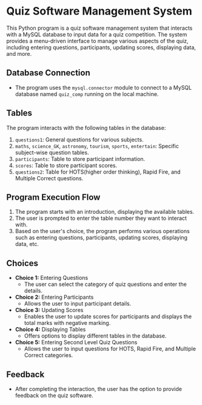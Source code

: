 # Quiz Software Management System

This Python program is a quiz software management system that interacts with a MySQL database to input data for a quiz competition. The system provides a menu-driven interface to manage various aspects of the quiz, including entering questions, participants, updating scores, displaying data, and more.

## Database Connection
- The program uses the `mysql.connector` module to connect to a MySQL database named `quiz_comp` running on the local machine.
  
## Tables
The program interacts with the following tables in the database:
1. `questions1`: General questions for various subjects.
2. `maths`, `science_GK`, `astronomy`, `tourism`, `sports`, `entertain`: Specific subject-wise question tables.
3. `participants`: Table to store participant information.
4. `scores`: Table to store participant scores.
5. `questions2`: Table for HOTS(higher order thinking), Rapid Fire, and Multiple Correct questions.

## Program Execution Flow
1. The program starts with an introduction, displaying the available tables.
2. The user is prompted to enter the table number they want to interact with.
3. Based on the user's choice, the program performs various operations such as entering questions, participants, updating scores, displaying data, etc.

## Choices
- **Choice 1:** Entering Questions
  - The user can select the category of quiz questions and enter the details.
- **Choice 2:** Entering Participants
  - Allows the user to input participant details.
- **Choice 3:** Updating Scores
  - Enables the user to update scores for participants and displays the total marks with negative marking.
- **Choice 4:** Displaying Tables
  - Offers options to display different tables in the database.
- **Choice 5:** Entering Second Level Quiz Questions
  - Allows the user to input questions for HOTS, Rapid Fire, and Multiple Correct categories.

## Feedback
- After completing the interaction, the user has the option to provide feedback on the quiz software.
